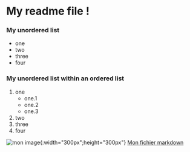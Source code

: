  # My readme file !

### My unordered list
- one
- two 
- three
- four

### My unordered list within an ordered list
1. one
	- one.1
	- one.2
	- one.3
1. two
1. three
1. four

![mon image](https://github.githubassets.com/images/modules/logos_page/GitHub-Mark.png){:width="300px";height="300px"}
[Mon fichier markdown](markdown.md)
